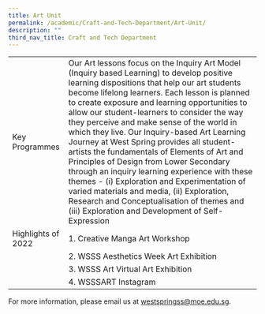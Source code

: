 ```yaml
---
title: Art Unit
permalink: /academic/Craft-and-Tech-Department/Art-Unit/
description: ""
third_nav_title: Craft and Tech Department
---
```

|  |    | 
| - | - |
| Key Programmes   | Our Art lessons focus on the Inquiry Art Model (Inquiry based Learning) to develop positive learning dispositions that help our art students become lifelong learners. Each lesson is planned to create exposure and learning opportunities to allow our student-learners to consider the way they perceive and make sense of the world in which they live. Our Inquiry-based Art Learning Journey at West Spring provides all student-artists the fundamentals of Elements of Art and Principles of Design from Lower Secondary through an inquiry learning experience with these themes - (i) Exploration and Experimentation of varied materials and media, (ii) Exploration, Research and Conceptualisation of themes and (iii) Exploration and Development of Self-Expression | 
| Highlights of 2022 | 1.  Creative Manga Art Workshop | 
| | 2.  WSSS Aesthetics Week Art Exhibition
| | 3.  WSSS Art Virtual Art Exhibition
| | 4.  WSSSART Instagram
    
For more information, please email us at [westspringss@moe.edu.sg](http://westspringss.moe.edu.sg/).